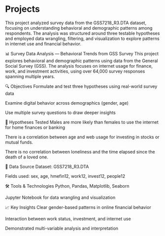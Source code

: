 # Projects
This project analyzed survey data from the GSS7218_R3.DTA dataset, focusing on understanding behavioral and demographic patterns among respondents. The analysis was structured around three testable hypotheses and employed data wrangling, filtering, and visualization to explore patterns in internet use and financial behavior.

📊 Survey Data Analysis — Behavioral Trends from GSS Survey
This project explores behavioral and demographic patterns using data from the General Social Survey (GSS). The analysis focuses on internet usage for finance, work, and investment activities, using over 64,000 survey responses spanning multiple years.

🔍 Objectives
Formulate and test three hypotheses using real-world survey data

Examine digital behavior across demographics (gender, age)

Use multiple survey questions to draw deeper insights

🧪 Hypotheses Tested
Males are more likely than females to use the internet for home finances or banking

There is a correlation between age and web usage for investing in stocks or mutual funds.

There is no correlation between loneliness and the time elapsed since the death of a loved one.

📂 Data Source
Dataset: GSS7218_R3.DTA

Fields used: sex, age, hmefin12, work12, invest12, people12

🛠 Tools & Technologies
Python, Pandas, Matplotlib, Seaborn

Jupyter Notebook for data wrangling and visualization

📈 Key Insights
Clear gender-based patterns in online financial behavior

Interaction between work status, investment, and internet use

Demonstrated multi-variable analysis and interpretation
